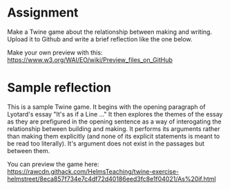 # Assignment
Make a Twine game about the relationship between making and writing. Upload it to Github and write a brief reflection like the one below. 

Make your own preview with this: https://www.w3.org/WAI/EO/wiki/Preview_files_on_GitHub

# Sample reflection
This is a sample Twine game. It begins with the opening paragraph of Lyotard's essay "It's as if a Line ..." It then explores the themes of the essay as they are prefigured in the opening sentence as a way of interogating the relationship between building and making. It performs its arguments rather than making them explicitly (and none of its explicit statements is meant to be read too literally). It's argument does not exist in the passages but between them.

You can preview the game here: https://rawcdn.githack.com/HelmsTeaching/twine-exercise-helmstreet/8eca857f734e7c4df72d40186eed3fc8e1f04021/As%20if.html

